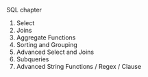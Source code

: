 SQL chapter

1. Select
2. Joins
3. Aggregate Functions
4. Sorting and Grouping
5. Advanced Select and Joins
6. Subqueries
7. Advanced String Functions / Regex / Clause

